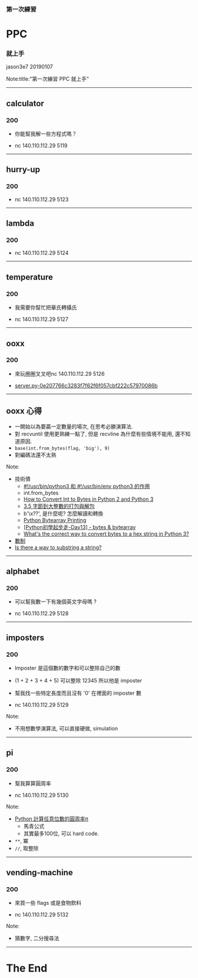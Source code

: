 ### 第一次練習
# PPC
### 就上手

jason3e7 20190107

Note:title:"第一次練習 PPC 就上手"

---

## calculator
### 200

* 你能幫我解一些方程式嗎？

* nc 140.110.112.29 5119

---

## hurry-up
### 200

* nc 140.110.112.29 5123

---

## lambda
### 200

* nc 140.110.112.29 5124

---

## temperature
### 200

* 我需要你幫忙把華氏轉攝氏

* nc 140.110.112.29 5127

---

## ooxx
### 200

* 來玩圈圈叉叉吧nc 140.110.112.29 5126

* [server.py-0e207766c3283f7f62f6f057cbf222c57970086b](PPC/ooxx/server.py-0e207766c3283f7f62f6f057cbf222c57970086b)

---

## ooxx 心得
* 一開始以為要贏一定數量的場次, 在思考必勝演算法.
* 對 recvuntil 使用更熟練一點了, 但是 recvline 為什麼有些情境不能用, 還不知道原因.
* `base(int.from_bytes(flag, 'big'), 9)`
* 對編碼法還不太熟

Note:
* 技術債
  * [#!/usr/bin/python3 和 #!/usr/bin/env python3 的作用](https://www.jianshu.com/p/400c612381dd)
  * int.from_bytes
  * [How to Convert Int to Bytes in Python 2 and Python 3](https://www.delftstack.com/howto/python/how-to-convert-int-to-bytes-in-python-2-and-python-3/)
  * [3.5 字節到大整數的打包與解包](https://python3-cookbook.readthedocs.io/zh_CN/latest/c03/p05_pack_unpack_large_int_from_bytes.html)
  * b'\x??', 是什麼呢? 怎麼解讀和轉換
  * [Python Bytearray Printing](https://stackoverflow.com/questions/17093700/python-bytearray-printing)
  * [[Python初學起步走-Day13] - bytes & bytearray](https://ithelp.ithome.com.tw/articles/10159609)
  * [What's the correct way to convert bytes to a hex string in Python 3?](https://stackoverflow.com/questions/6624453/whats-the-correct-way-to-convert-bytes-to-a-hex-string-in-python-3/6624521)
* [數制](https://www.convertworld.com/zh-hant/numerals/)
* [Is there a way to substring a string?](https://stackoverflow.com/questions/663171/is-there-a-way-to-substring-a-string)

---

## alphabet
### 200

* 可以幫我數一下有幾個英文字母嗎 ?

* nc 140.110.112.29 5128

---

## imposters
### 200

* Imposter 是這個數的數字和可以整除自己的數

* (1 + 2 + 3 + 4 + 5) 可以整除 12345 所以他是 imposter

* 幫我找一些特定長度而且沒有 '0' 在裡面的 imposter 數

* nc 140.110.112.29 5129

Note:
* 不用想數學演算法, 可以直接硬做, simulation

---

## pi
### 200

* 幫我算算圓周率

* nc 140.110.112.29 5130

Note:
* [Python 計算任意位數的圓周率π](https://blog.csdn.net/lnotime/article/details/82319973)
  * 馬青公式
  * 其實最多100位, 可以 hard code.
* `**`, 冪
* `//`, 取整除

---

## vending-machine
### 200

* 來買一些 flags 或是食物飲料

* nc 140.110.112.29 5132

Note:
* 猜數字, 二分搜尋法

---

# The End